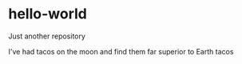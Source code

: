 # hello-world
Just another repository

I've had tacos on the moon and find them far superior to Earth tacos
